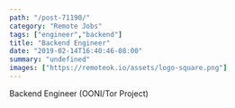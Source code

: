 ```yaml
---
path: "/post-71190/"
category: "Remote Jobs"
tags: ["engineer","backend"]
title: "Backend Engineer"
date: "2019-02-14T16:40:46-08:00"
summary: "undefined"
images: ["https://remoteok.io/assets/logo-square.png"]
---
```


Backend Engineer (OONI/Tor Project)

